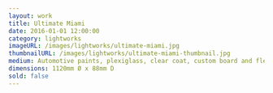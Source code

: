 ```yaml
---
layout: work
title: Ultimate Miami
date: 2016-01-01 12:00:00
category: lightworks
imageURL: /images/lightworks/ultimate-miami.jpg
thumbnailURL: /images/lightworks/ultimate-miami-thumbnail.jpg
medium: Automotive paints, plexiglass, clear coat, custom board and flexi ply, LEDs, 24v power supply, electrical cable, 240v plug, micro controller
dimensions: 1120mm Ø x 88mm D
sold: false
---
```

